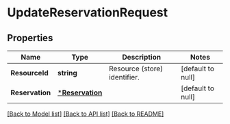 # UpdateReservationRequest

## Properties
Name | Type | Description | Notes
------------ | ------------- | ------------- | -------------
**ResourceId** | **string** | Resource (store) identifier. | [default to null]
**Reservation** | [***Reservation**](Reservation.md) |  | [default to null]

[[Back to Model list]](../README.md#documentation-for-models) [[Back to API list]](../README.md#documentation-for-api-endpoints) [[Back to README]](../README.md)

